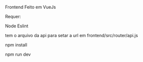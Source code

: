 Frontend Feito em VueJs

Requer:

Node
Eslint

tem o arquivo da api para setar a url em frontend/src/router/api.js

npm install

npm run dev